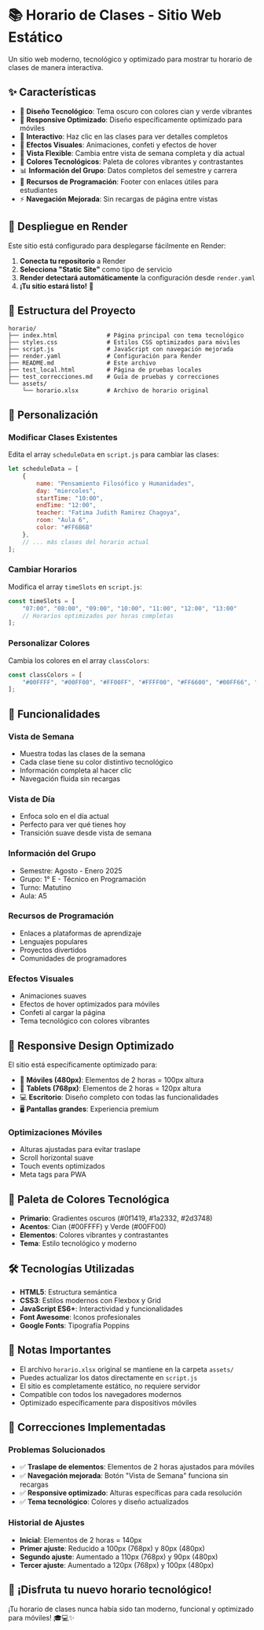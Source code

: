 # 📚 Horario de Clases - Sitio Web Estático

Un sitio web moderno, tecnológico y optimizado para mostrar tu horario de clases de manera interactiva.

## ✨ Características

- 🎨 **Diseño Tecnológico**: Tema oscuro con colores cian y verde vibrantes
- 📱 **Responsive Optimizado**: Diseño específicamente optimizado para móviles
- 🎯 **Interactivo**: Haz clic en las clases para ver detalles completos
- 🎉 **Efectos Visuales**: Animaciones, confeti y efectos de hover
- 📅 **Vista Flexible**: Cambia entre vista de semana completa y día actual
- 🎨 **Colores Tecnológicos**: Paleta de colores vibrantes y contrastantes
- 📊 **Información del Grupo**: Datos completos del semestre y carrera
- 🔗 **Recursos de Programación**: Footer con enlaces útiles para estudiantes
- ⚡ **Navegación Mejorada**: Sin recargas de página entre vistas

## 🚀 Despliegue en Render

Este sitio está configurado para desplegarse fácilmente en Render:

1. **Conecta tu repositorio** a Render
2. **Selecciona "Static Site"** como tipo de servicio
3. **Render detectará automáticamente** la configuración desde `render.yaml`
4. **¡Tu sitio estará listo!** 🎉

## 📁 Estructura del Proyecto

```
horario/
├── index.html              # Página principal con tema tecnológico
├── styles.css              # Estilos CSS optimizados para móviles
├── script.js               # JavaScript con navegación mejorada
├── render.yaml             # Configuración para Render
├── README.md               # Este archivo
├── test_local.html         # Página de pruebas locales
├── test_correcciones.md    # Guía de pruebas y correcciones
└── assets/
    └── horario.xlsx        # Archivo de horario original
```

## 🎨 Personalización

### Modificar Clases Existentes
Edita el array `scheduleData` en `script.js` para cambiar las clases:

```javascript
let scheduleData = [
    {
        name: "Pensamiento Filosófico y Humanidades",
        day: "miercoles",
        startTime: "10:00",
        endTime: "12:00",
        teacher: "Fatima Judith Ramirez Chagoya",
        room: "Aula 6",
        color: "#FF6B6B"
    },
    // ... más clases del horario actual
];
```

### Cambiar Horarios
Modifica el array `timeSlots` en `script.js`:

```javascript
const timeSlots = [
    "07:00", "08:00", "09:00", "10:00", "11:00", "12:00", "13:00"
    // Horarios optimizados por horas completas
];
```

### Personalizar Colores
Cambia los colores en el array `classColors`:

```javascript
const classColors = [
    "#00FFFF", "#00FF00", "#FF00FF", "#FFFF00", "#FF6600", "#00FF66", "#6600FF", "#FF0066"
];
```

## 🎯 Funcionalidades

### Vista de Semana
- Muestra todas las clases de la semana
- Cada clase tiene su color distintivo tecnológico
- Información completa al hacer clic
- Navegación fluida sin recargas

### Vista de Día
- Enfoca solo en el día actual
- Perfecto para ver qué tienes hoy
- Transición suave desde vista de semana

### Información del Grupo
- Semestre: Agosto - Enero 2025
- Grupo: 1° E - Técnico en Programación
- Turno: Matutino
- Aula: A5

### Recursos de Programación
- Enlaces a plataformas de aprendizaje
- Lenguajes populares
- Proyectos divertidos
- Comunidades de programadores

### Efectos Visuales
- Animaciones suaves
- Efectos de hover optimizados para móviles
- Confeti al cargar la página
- Tema tecnológico con colores vibrantes

## 📱 Responsive Design Optimizado

El sitio está específicamente optimizado para:
- 📱 **Móviles (480px)**: Elementos de 2 horas = 100px altura
- 📱 **Tablets (768px)**: Elementos de 2 horas = 120px altura
- 💻 **Escritorio**: Diseño completo con todas las funcionalidades
- 🖥️ **Pantallas grandes**: Experiencia premium

### Optimizaciones Móviles
- Alturas ajustadas para evitar traslape
- Scroll horizontal suave
- Touch events optimizados
- Meta tags para PWA

## 🎨 Paleta de Colores Tecnológica

- **Primario**: Gradientes oscuros (#0f1419, #1a2332, #2d3748)
- **Acentos**: Cian (#00FFFF) y Verde (#00FF00)
- **Elementos**: Colores vibrantes y contrastantes
- **Tema**: Estilo tecnológico y moderno

## 🛠️ Tecnologías Utilizadas

- **HTML5**: Estructura semántica
- **CSS3**: Estilos modernos con Flexbox y Grid
- **JavaScript ES6+**: Interactividad y funcionalidades
- **Font Awesome**: Iconos profesionales
- **Google Fonts**: Tipografía Poppins

## 📝 Notas Importantes

- El archivo `horario.xlsx` original se mantiene en la carpeta `assets/`
- Puedes actualizar los datos directamente en `script.js`
- El sitio es completamente estático, no requiere servidor
- Compatible con todos los navegadores modernos
- Optimizado específicamente para dispositivos móviles

## 🔧 Correcciones Implementadas

### Problemas Solucionados
- ✅ **Traslape de elementos**: Elementos de 2 horas ajustados para móviles
- ✅ **Navegación mejorada**: Botón "Vista de Semana" funciona sin recargas
- ✅ **Responsive optimizado**: Alturas específicas para cada resolución
- ✅ **Tema tecnológico**: Colores y diseño actualizados

### Historial de Ajustes
- **Inicial**: Elementos de 2 horas = 140px
- **Primer ajuste**: Reducido a 100px (768px) y 80px (480px)
- **Segundo ajuste**: Aumentado a 110px (768px) y 90px (480px)
- **Tercer ajuste**: Aumentado a 120px (768px) y 100px (480px)

## 🎉 ¡Disfruta tu nuevo horario tecnológico!

¡Tu horario de clases nunca había sido tan moderno, funcional y optimizado para móviles! 🎓💻✨
